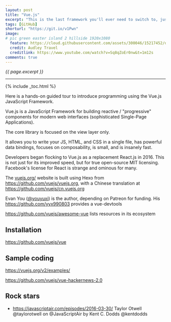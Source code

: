 ```yaml
---
layout: post
title: "Vue.js"
excerpt: "This is the last framework you'll ever need to switch to, just like ReactJs. And Angular."
tags: [GitHub]
shorturl: "https://git.io/v1Pwn"
image:
# pic green easter island 2 hillside 1920x1080
  feature: https://cloud.githubusercontent.com/assets/300046/15217452/d8d04062-1818-11e6-9a57-215db66655d2.jpg
  credit: Audley Travel
  creditlink: https://www.youtube.com/watch?v=Sq8qZoEr0nw&t=1m12s
comments: true
---
```

<i>{{ page.excerpt }}</i>
<hr />

{% include _toc.html %}

Here is a hands-on guided tour to introduce 
programming using the Vue.js JavaScript Framework.

Vue.js is a JavaScript Framework for building reactive / "progressive"
components for modern web interfaces
(sophisticated Single-Page Applications).

The core library is focused on the view layer only.

It allows you to write your JS, HTML, and CSS in a single file, 
has powerful data bindings, focuses on composability, 
is small, and is insanely fast. 

Developers began flocking to Vue.js as a replacement React.js in 2016.
This is not just for its improved speed, but
for true open-source MIT licensing.
Facebook's license for React is strange and ominous for many.

The <a target="_blank" href="https://vuejs.org/">vuejs.org/</a>
website is built using Hexo from 
https://github.com/vuejs/vuejs.org,
with a Chinese translation at
https://github.com/vuejs/cn.vuejs.org

Evan You (<a target="_blank" href="https://twitter.com/youyuxi/">@youyuxi</a>)
is the author, depending on Patreon for funding.
His https://github.com/yyx990803
provides a vue-devtools

https://github.com/vuejs/awesome-vue
lists resources in its ecosystem

## Installation

https://github.com/vuejs/vue


## Sample coding

https://vuejs.org/v2/examples/

https://github.com/vuejs/vue-hackernews-2.0


## Rock stars

* https://javascriptair.com/episodes/2016-03-30/
   Taylor Otwell @taylorotwell
   on @JavaScriptAir by Kent C. Dodds @kentdodds



